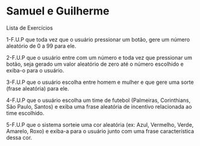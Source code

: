 # Samuel e Guilherme

 Lista de Exercícios
 
 1-F.U.P que toda vez que o usuário pressionar um botão, gere um número aleatório de 0 a 99 para ele.

 2-F.U.P que o usuário entre com um número e toda vez que pressionar um botão, seja gerado um valor aleatório de zero até o número escolhido e exiba-o para o usuário.

 3-F.U.P que o usuário escolha entre homem e mulher e que gere uma sorte (frase aleatória) para ele.

 4-F.U.P que o usuário escolha um time de futebol (Palmeiras, Corinthians, São Paulo, Santos) e exiba uma frase aleatória de incentivo relacionada ao time escolhido.

 5-F.U.P que o sistema sorteie uma cor aleatória (ex: Azul, Vermelho, Verde, Amarelo, Roxo) e exiba-a para o usuário junto com uma frase característica dessa cor.